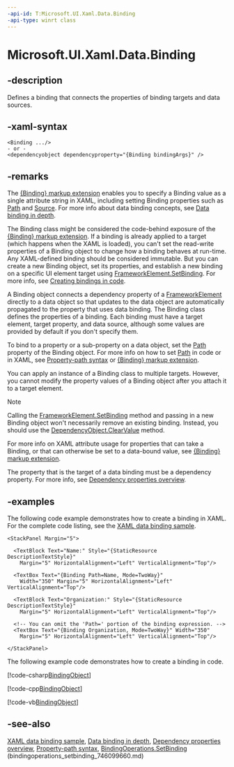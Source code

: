 ```yaml
---
-api-id: T:Microsoft.UI.Xaml.Data.Binding
-api-type: winrt class
---
```


<!-- Class syntax.
public class Binding : Windows.UI.Xaml.Data.BindingBase, Windows.UI.Xaml.Data.IBinding, Windows.UI.Xaml.Data.IBinding2
-->

# Microsoft.UI.Xaml.Data.Binding

## -description
Defines a binding that connects the properties of binding targets and data sources.

## -xaml-syntax
```xaml
<Binding .../>
- or -
<dependencyobject dependencyproperty="{Binding bindingArgs}" />
```


## -remarks
The [{Binding} markup extension](/windows/uwp/xaml-platform/binding-markup-extension) enables you to specify a Binding value as a single attribute string in XAML, including setting Binding properties such as [Path](binding_path.md) and [Source](binding_source.md). For more info about data binding concepts, see [Data binding in depth](/windows/uwp/data-binding/data-binding-in-depth).

The Binding class might be considered the code-behind exposure of the [{Binding} markup extension](/windows/uwp/xaml-platform/binding-markup-extension). If a binding is already applied to a target (which happens when the XAML is loaded), you can't set the read-write properties of a Binding object to change how a binding behaves at run-time. Any XAML-defined binding should be considered immutable. But you can create a new Binding object, set its properties, and establish a new binding on a specific UI element target using [FrameworkElement.SetBinding](/uwp/api/windows.ui.xaml.frameworkelement.setbinding(windows.ui.xaml.dependencyproperty,windows.ui.xaml.data.bindingbase)). For more info, see [Creating bindings in code](/windows/uwp/data-binding/data-binding-in-depth).

A Binding object connects a dependency property of a [FrameworkElement](../microsoft.ui.xaml/frameworkelement.md) directly to a data object so that updates to the data object are automatically propagated to the property that uses data binding. The Binding class defines the properties of a binding. Each binding must have a target element, target property, and data source, although some values are provided by default if you don't specify them.

To bind to a property or a sub-property on a data object, set the [Path](binding_path.md) property of the Binding object. For more info on how to set [Path](binding_path.md) in code or in XAML, see [Property-path syntax](/windows/uwp/xaml-platform/property-path-syntax) or [{Binding} markup extension](/windows/uwp/xaml-platform/binding-markup-extension).

You can apply an instance of a Binding class to multiple targets. However, you cannot modify the property values of a Binding object after you attach it to a target element.

> [!NOTE]
> Calling the [FrameworkElement.SetBinding](/uwp/api/windows.ui.xaml.frameworkelement.setbinding(windows.ui.xaml.dependencyproperty,windows.ui.xaml.data.bindingbase)) method and passing in a new Binding object won't necessarily remove an existing binding. Instead, you should use the [DependencyObject.ClearValue](/uwp/api/windows.ui.xaml.dependencyobject.clearvalue(windows.ui.xaml.dependencyproperty)) method.

For more info on XAML attribute usage for properties that can take a Binding, or that can otherwise be set to a data-bound value, see [{Binding} markup extension](/windows/uwp/xaml-platform/binding-markup-extension).

The property that is the target of a data binding must be a dependency property. For more info, see [Dependency properties overview](/windows/uwp/xaml-platform/dependency-properties-overview).

## -examples
The following code example demonstrates how to create a binding in XAML. For the complete code listing, see the [XAML data binding sample](https://github.com/Microsoft/Windows-universal-samples/tree/master/Samples/XamlBind).

```xaml
<StackPanel Margin="5">

  <TextBlock Text="Name:" Style="{StaticResource DescriptionTextStyle}" 
    Margin="5" HorizontalAlignment="Left" VerticalAlignment="Top"/>

  <TextBox Text="{Binding Path=Name, Mode=TwoWay}" 
    Width="350" Margin="5" HorizontalAlignment="Left" VerticalAlignment="Top"/>

  <TextBlock Text="Organization:" Style="{StaticResource DescriptionTextStyle}" 
    Margin="5" HorizontalAlignment="Left" VerticalAlignment="Top"/>

  <!-- You can omit the 'Path=' portion of the binding expression. --> 
  <TextBox Text="{Binding Organization, Mode=TwoWay}" Width="350" 
    Margin="5" HorizontalAlignment="Left" VerticalAlignment="Top"/>

</StackPanel>
```

The following example code demonstrates how to create a binding in code.



[!code-csharp[BindingObject](../microsoft.ui.xaml/code/BindingInCode/csharp/Page.xaml.cs#SnippetBindingObject)]

[!code-cpp[BindingObject](../microsoft.ui.xaml/code/BindingInCode/cpp/MainPage.xaml.cpp#SnippetBindingObject)]

[!code-vb[BindingObject](../microsoft.ui.xaml/code/BindingInCode/vbnet/BlankPage.xaml.vb#SnippetBindingObject)]

## -see-also
[XAML data binding sample](https://github.com/Microsoft/Windows-universal-samples/tree/master/Samples/XamlBind), [Data binding in depth](/windows/uwp/data-binding/data-binding-in-depth), [Dependency properties overview](/windows/uwp/xaml-platform/dependency-properties-overview), [Property-path syntax](/windows/uwp/xaml-platform/property-path-syntax), [BindingOperations.SetBinding](bindingoperations_setbinding_214736356.md)
(bindingoperations_setbinding_746099660.md)
